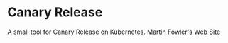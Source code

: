 # Canary Release 

A small tool for Canary Release on Kubernetes.
[Martin Fowler's Web Site](http://martinfowler.com/bliki/CanaryRelease.html)
